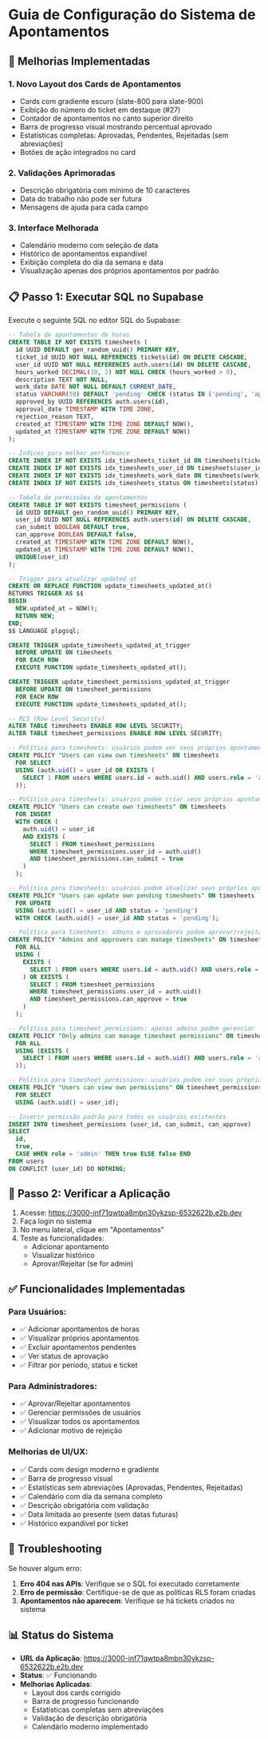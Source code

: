 # Guia de Configuração do Sistema de Apontamentos

## 🎯 Melhorias Implementadas

### 1. **Novo Layout dos Cards de Apontamentos**
- Cards com gradiente escuro (slate-800 para slate-900)
- Exibição do número do ticket em destaque (#27)
- Contador de apontamentos no canto superior direito
- Barra de progresso visual mostrando percentual aprovado
- Estatísticas completas: Aprovadas, Pendentes, Rejeitadas (sem abreviações)
- Botões de ação integrados no card

### 2. **Validações Aprimoradas**
- Descrição obrigatória com mínimo de 10 caracteres
- Data do trabalho não pode ser futura
- Mensagens de ajuda para cada campo

### 3. **Interface Melhorada**
- Calendário moderno com seleção de data
- Histórico de apontamentos expandível
- Exibição completa do dia da semana e data
- Visualização apenas dos próprios apontamentos por padrão

## 📋 Passo 1: Executar SQL no Supabase

Execute o seguinte SQL no editor SQL do Supabase:

```sql
-- Tabela de apontamentos de horas
CREATE TABLE IF NOT EXISTS timesheets (
  id UUID DEFAULT gen_random_uuid() PRIMARY KEY,
  ticket_id UUID NOT NULL REFERENCES tickets(id) ON DELETE CASCADE,
  user_id UUID NOT NULL REFERENCES auth.users(id) ON DELETE CASCADE,
  hours_worked DECIMAL(10, 2) NOT NULL CHECK (hours_worked > 0),
  description TEXT NOT NULL,
  work_date DATE NOT NULL DEFAULT CURRENT_DATE,
  status VARCHAR(50) DEFAULT 'pending' CHECK (status IN ('pending', 'approved', 'rejected')),
  approved_by UUID REFERENCES auth.users(id),
  approval_date TIMESTAMP WITH TIME ZONE,
  rejection_reason TEXT,
  created_at TIMESTAMP WITH TIME ZONE DEFAULT NOW(),
  updated_at TIMESTAMP WITH TIME ZONE DEFAULT NOW()
);

-- Índices para melhor performance
CREATE INDEX IF NOT EXISTS idx_timesheets_ticket_id ON timesheets(ticket_id);
CREATE INDEX IF NOT EXISTS idx_timesheets_user_id ON timesheets(user_id);
CREATE INDEX IF NOT EXISTS idx_timesheets_work_date ON timesheets(work_date);
CREATE INDEX IF NOT EXISTS idx_timesheets_status ON timesheets(status);

-- Tabela de permissões de apontamentos
CREATE TABLE IF NOT EXISTS timesheet_permissions (
  id UUID DEFAULT gen_random_uuid() PRIMARY KEY,
  user_id UUID NOT NULL REFERENCES auth.users(id) ON DELETE CASCADE,
  can_submit BOOLEAN DEFAULT true,
  can_approve BOOLEAN DEFAULT false,
  created_at TIMESTAMP WITH TIME ZONE DEFAULT NOW(),
  updated_at TIMESTAMP WITH TIME ZONE DEFAULT NOW(),
  UNIQUE(user_id)
);

-- Trigger para atualizar updated_at
CREATE OR REPLACE FUNCTION update_timesheets_updated_at()
RETURNS TRIGGER AS $$
BEGIN
  NEW.updated_at = NOW();
  RETURN NEW;
END;
$$ LANGUAGE plpgsql;

CREATE TRIGGER update_timesheets_updated_at_trigger
  BEFORE UPDATE ON timesheets
  FOR EACH ROW
  EXECUTE FUNCTION update_timesheets_updated_at();

CREATE TRIGGER update_timesheet_permissions_updated_at_trigger
  BEFORE UPDATE ON timesheet_permissions
  FOR EACH ROW
  EXECUTE FUNCTION update_timesheets_updated_at();

-- RLS (Row Level Security)
ALTER TABLE timesheets ENABLE ROW LEVEL SECURITY;
ALTER TABLE timesheet_permissions ENABLE ROW LEVEL SECURITY;

-- Política para timesheets: usuários podem ver seus próprios apontamentos e admin pode ver todos
CREATE POLICY "Users can view own timesheets" ON timesheets
  FOR SELECT
  USING (auth.uid() = user_id OR EXISTS (
    SELECT 1 FROM users WHERE users.id = auth.uid() AND users.role = 'admin'
  ));

-- Política para timesheets: usuários podem criar seus próprios apontamentos se tiverem permissão
CREATE POLICY "Users can create own timesheets" ON timesheets
  FOR INSERT
  WITH CHECK (
    auth.uid() = user_id 
    AND EXISTS (
      SELECT 1 FROM timesheet_permissions 
      WHERE timesheet_permissions.user_id = auth.uid() 
      AND timesheet_permissions.can_submit = true
    )
  );

-- Política para timesheets: usuários podem atualizar seus próprios apontamentos pendentes
CREATE POLICY "Users can update own pending timesheets" ON timesheets
  FOR UPDATE
  USING (auth.uid() = user_id AND status = 'pending')
  WITH CHECK (auth.uid() = user_id AND status = 'pending');

-- Política para timesheets: admins e aprovadores podem aprovar/rejeitar
CREATE POLICY "Admins and approvers can manage timesheets" ON timesheets
  FOR ALL
  USING (
    EXISTS (
      SELECT 1 FROM users WHERE users.id = auth.uid() AND users.role = 'admin'
    ) OR EXISTS (
      SELECT 1 FROM timesheet_permissions 
      WHERE timesheet_permissions.user_id = auth.uid() 
      AND timesheet_permissions.can_approve = true
    )
  );

-- Política para timesheet_permissions: apenas admins podem gerenciar
CREATE POLICY "Only admins can manage timesheet permissions" ON timesheet_permissions
  FOR ALL
  USING (EXISTS (
    SELECT 1 FROM users WHERE users.id = auth.uid() AND users.role = 'admin'
  ));

-- Política para timesheet_permissions: usuários podem ver suas próprias permissões
CREATE POLICY "Users can view own permissions" ON timesheet_permissions
  FOR SELECT
  USING (auth.uid() = user_id);

-- Inserir permissão padrão para todos os usuários existentes
INSERT INTO timesheet_permissions (user_id, can_submit, can_approve)
SELECT 
  id,
  true,
  CASE WHEN role = 'admin' THEN true ELSE false END
FROM users
ON CONFLICT (user_id) DO NOTHING;
```

## 🚀 Passo 2: Verificar a Aplicação

1. Acesse: https://3000-inf71qwtpa8mbn30ykzsp-6532622b.e2b.dev
2. Faça login no sistema
3. No menu lateral, clique em "Apontamentos"
4. Teste as funcionalidades:
   - Adicionar apontamento
   - Visualizar histórico
   - Aprovar/Rejeitar (se for admin)

## ✅ Funcionalidades Implementadas

### Para Usuários:
- ✅ Adicionar apontamentos de horas
- ✅ Visualizar próprios apontamentos
- ✅ Excluir apontamentos pendentes
- ✅ Ver status de aprovação
- ✅ Filtrar por período, status e ticket

### Para Administradores:
- ✅ Aprovar/Rejeitar apontamentos
- ✅ Gerenciar permissões de usuários
- ✅ Visualizar todos os apontamentos
- ✅ Adicionar motivo de rejeição

### Melhorias de UI/UX:
- ✅ Cards com design moderno e gradiente
- ✅ Barra de progresso visual
- ✅ Estatísticas sem abreviações (Aprovadas, Pendentes, Rejeitadas)
- ✅ Calendário com dia da semana completo
- ✅ Descrição obrigatória com validação
- ✅ Data limitada ao presente (sem datas futuras)
- ✅ Histórico expandível por ticket

## 🔧 Troubleshooting

Se houver algum erro:

1. **Erro 404 nas APIs**: Verifique se o SQL foi executado corretamente
2. **Erro de permissão**: Certifique-se de que as políticas RLS foram criadas
3. **Apontamentos não aparecem**: Verifique se há tickets criados no sistema

## 📊 Status do Sistema

- **URL da Aplicação**: https://3000-inf71qwtpa8mbn30ykzsp-6532622b.e2b.dev
- **Status**: ✅ Funcionando
- **Melhorias Aplicadas**: 
  - Layout dos cards corrigido
  - Barra de progresso funcionando
  - Estatísticas completas sem abreviações
  - Validação de descrição obrigatória
  - Calendário moderno implementado